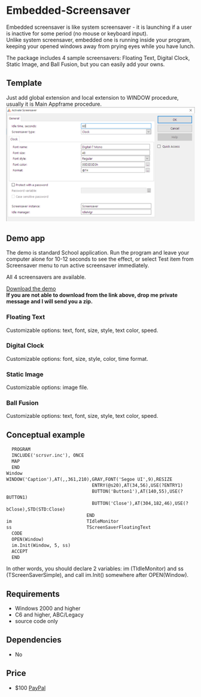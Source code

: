 # Embedded-Screensaver
Embedded screensaver is like system screensaver - it is launching if a user is inactive for some period (no mouse or keyboard input).  
Unlike system screensaver, embedded one is running inside your program, keeping your opened windows away from prying eyes while you have lunch.  
  
The package includes 4 sample screensavers: Floating Text, Digital Clock, Static Image, and Ball Fusion, but you can easily add your owns.  

## Template
Just add global extension and local extension to WINDOW procedure, usually it is Main Appframe procedure.
![Screensaver template](https://github.com/mikeduglas/Embedded-Screensaver/blob/master/template.png?raw=true)  

## Demo app
The demo is standard School application. Run the program and leave your computer alone for 10-12 seconds to see the effect, 
or select Test item from Screensaver menu to run active screensaver immediately.  
  
All 4 screensavers are available.

[Download the demo](https://yadi.sk/d/pdJ_IXlw1oeMBg)  
**If you are not able to download from the link above, drop me private message and I will send you a zip.**  

### Floating Text
Customizable options: text, font, size, style, text color, speed.

### Digital Clock
Customizable options: font, size, style, color, time format.

### Static Image
Customizable options: image file.

### Ball Fusion
Customizable options: text, font, size, style, text color, speed.

## Conceptual example

```
  PROGRAM
  INCLUDE('scrsvr.inc'), ONCE
  MAP
  END
Window                        WINDOW('Caption'),AT(,,361,210),GRAY,FONT('Segoe UI',9),RESIZE
                                ENTRY(@s20),AT(34,56),USE(?ENTRY1)
                                BUTTON('Button1'),AT(140,55),USE(?BUTTON1)
                                BUTTON('Close'),AT(304,182,46),USE(?bClose),STD(STD:Close)
                              END
im                            TIdleMonitor
ss                            TScreenSaverFloatingText
  CODE
  OPEN(Window)
  im.Init(Window, 5, ss)
  ACCEPT
  END
```

In other words, you should declare 2 variables: im (TIdleMonitor) and ss (TScreenSaverSimple), and call im.Init() somewhere after OPEN(Window).

## Requirements
- Windows 2000 and higher
- C6 and higher, ABC/Legacy
- source code only

## Dependencies
- No

## Price
- $100 [PayPal](https://www.paypal.me/mikeduglas?ppid=PPC000628&cnac=RU&rsta=ru_RU(ru_RU)&cust=8W29QJ6GKY9HS&unptid=75f96da6-24a4-11e9-ae2c-441ea14e9560&t=&cal=ff0291196b3f5&calc=ff0291196b3f5&calf=ff0291196b3f5&unp_tpcid=ppme-social-user-profile-created&page=main:email&pgrp=main:email&e=op&mchn=em&s=ci&mail=sys)